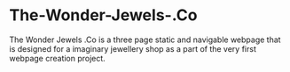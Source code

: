 # The-Wonder-Jewels-.Co
The Wonder Jewels .Co is a three page static and navigable webpage that is designed for a imaginary jewellery shop as a part of the very first webpage creation project.
